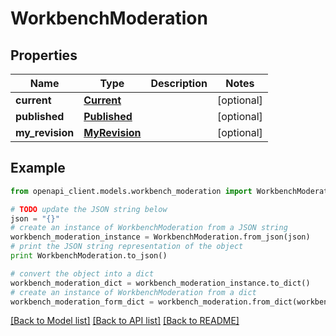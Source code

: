 # WorkbenchModeration


## Properties

Name | Type | Description | Notes
------------ | ------------- | ------------- | -------------
**current** | [**Current**](Current.md) |  | [optional] 
**published** | [**Published**](Published.md) |  | [optional] 
**my_revision** | [**MyRevision**](MyRevision.md) |  | [optional] 

## Example

```python
from openapi_client.models.workbench_moderation import WorkbenchModeration

# TODO update the JSON string below
json = "{}"
# create an instance of WorkbenchModeration from a JSON string
workbench_moderation_instance = WorkbenchModeration.from_json(json)
# print the JSON string representation of the object
print WorkbenchModeration.to_json()

# convert the object into a dict
workbench_moderation_dict = workbench_moderation_instance.to_dict()
# create an instance of WorkbenchModeration from a dict
workbench_moderation_form_dict = workbench_moderation.from_dict(workbench_moderation_dict)
```
[[Back to Model list]](../README.md#documentation-for-models) [[Back to API list]](../README.md#documentation-for-api-endpoints) [[Back to README]](../README.md)


